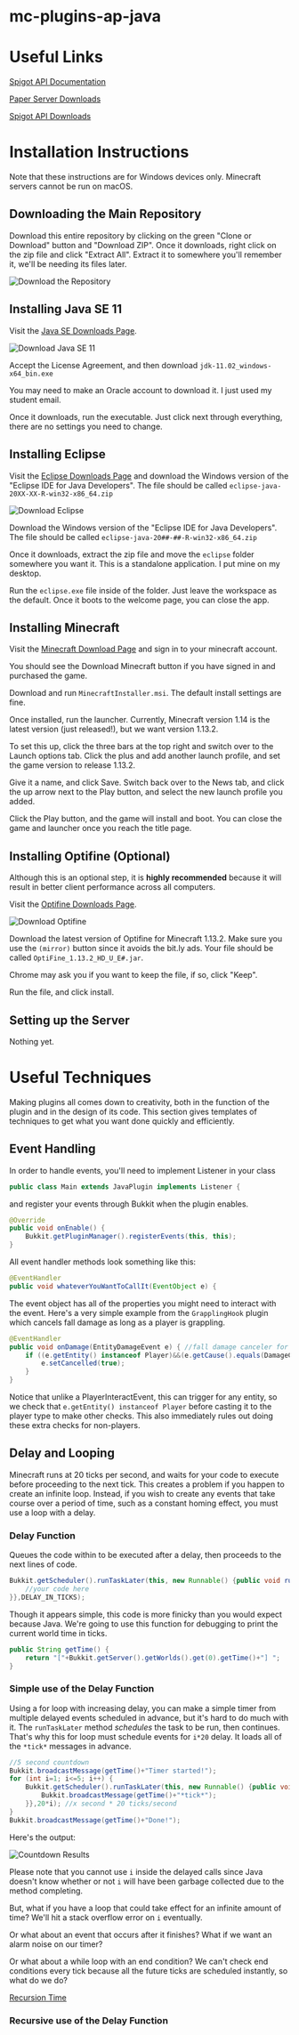 # mc-plugins-ap-java

# Useful Links
[Spigot API Documentation](https://hub.spigotmc.org/javadocs/spigot/overview-summary.html)

[Paper Server Downloads](https://papermc.io/downloads)

[Spigot API Downloads](https://getbukkit.org/download/spigot)

# Installation Instructions
Note that these instructions are for Windows devices only. Minecraft servers cannot be run on macOS.

## Downloading the Main Repository
Download this entire repository by clicking on the green "Clone or Download" button and "Download ZIP". Once it downloads, right click on the zip file and click "Extract All". Extract it to somewhere you'll remember it, we'll be needing its files later.

![Download the Repository](https://github.com/ferisril000/mc-plugins-ap-java/blob/images/cap01.png?raw=true)

## Installing Java SE 11
Visit the [Java SE Downloads Page](https://www.oracle.com/technetwork/java/javase/downloads/java-archive-javase11-5116896.html).

![Download Java SE 11](https://github.com/ferisril000/mc-plugins-ap-java/blob/images/cap02.png?raw=true)

Accept the License Agreement, and then download `jdk-11.02_windows-x64_bin.exe`

You may need to make an Oracle account to download it. I just used my student email.

Once it downloads, run the executable. Just click next through everything, there are no settings you need to change.

## Installing Eclipse
Visit the [Eclipse Downloads Page](https://www.eclipse.org/downloads/packages/) and download the Windows version of the "Eclipse IDE for Java Developers". The file should be called `eclipse-java-20XX-XX-R-win32-x86_64.zip`

![Download Eclipse](https://github.com/ferisril000/mc-plugins-ap-java/blob/images/cap03.png?raw=true)

Download the Windows version of the "Eclipse IDE for Java Developers". The file should be called `eclipse-java-20##-##-R-win32-x86_64.zip`

Once it downloads, extract the zip file and move the `eclipse` folder somewhere you want it. This is a standalone application. I put mine on my desktop.

Run the `eclipse.exe` file inside of the folder. Just leave the workspace as the default. Once it boots to the welcome page, you can close the app.

## Installing Minecraft
Visit the [Minecraft Download Page](https://my.minecraft.net/en-us/store/minecraft/) and sign in to your minecraft account.

You should see the Download Minecraft button if you have signed in and purchased the game.

Download and run `MinecraftInstaller.msi`. The default install settings are fine.

Once installed, run the launcher. Currently, Minecraft version 1.14 is the latest version (just released!), but we want version 1.13.2.

To set this up, click the three bars at the top right and switch over to the Launch options tab. Click the plus and add another launch profile, and set the game version to release 1.13.2.

Give it a name, and click Save. Switch back over to the News tab, and click the up arrow next to the Play button, and select the new launch profile you added.

Click the Play button, and the game will install and boot. You can close the game and launcher once you reach the title page.

## Installing Optifine (Optional)
Although this is an optional step, it is **highly recommended** because it will result in better client performance across all computers.

Visit the [Optifine Downloads Page](https://optifine.net/downloads).

![Download Optifine](https://github.com/ferisril000/mc-plugins-ap-java/blob/images/cap04.png?raw=true)

Download the latest version of Optifine for Minecraft 1.13.2. Make sure you use the `(mirror)` button since it avoids the bit.ly ads. Your file should be called `OptiFine_1.13.2_HD_U_E#.jar`.

Chrome may ask you if you want to keep the file, if so, click "Keep".

Run the file, and click install.

## Setting up the Server
Nothing yet.

# Useful Techniques
Making plugins all comes down to creativity, both in the function of the plugin and in the design of its code. This section gives templates of techniques to get what you want done quickly and efficiently.

## Event Handling
In order to handle events, you'll need to implement Listener in your class

```java
public class Main extends JavaPlugin implements Listener {
```

and register your events through Bukkit when the plugin enables.

```java
@Override
public void onEnable() {
	Bukkit.getPluginManager().registerEvents(this, this);
}
```


All event handler methods look something like this:

```java
@EventHandler
public void whateverYouWantToCallIt(EventObject e) {
```

The event object has all of the properties you might need to interact with the event.
Here's a very simple example from the `GrapplingHook` plugin which cancels fall damage as long as a player is grappling.

```java
@EventHandler
public void onDamage(EntityDamageEvent e) { //fall damage canceler for those playing
	if ((e.getEntity() instanceof Player)&&(e.getCause().equals(DamageCause.FALL))&&teamValue((Player)e.getEntity())!=0) {
		e.setCancelled(true);
	}
}
```

Notice that unlike a PlayerInteractEvent, this can trigger for any entity, so we check that `e.getEntity() instanceof Player` before casting it to the player type to make other checks. This also immediately rules out doing these extra checks for non-players.

## Delay and Looping

Minecraft runs at 20 ticks per second, and waits for your code to execute before proceeding to the next tick. This creates a problem if you happen to create an infinite loop. Instead, if you wish to create any events that take course over a period of time, such as a constant homing effect, you must use a loop with a delay.

### Delay Function
Queues the code within to be executed after a delay, then proceeds to the next lines of code.
```java
Bukkit.getScheduler().runTaskLater(this, new Runnable() {public void run() {
	//your code here
}},DELAY_IN_TICKS);
```
Though it appears simple, this code is more finicky than you would expect because Java. We're going to use this function for debugging to print the current world time in ticks.
```java
public String getTime() {
	return "["+Bukkit.getServer().getWorlds().get(0).getTime()+"] ";
}
```

### Simple use of the Delay Function

Using a for loop with increasing delay, you can make a simple timer from multiple delayed events scheduled in advance, but it's hard to do much with it. The `runTaskLater` method *schedules* the task to be run, then continues. That's why this for loop must schedule events for `i*20` delay. It loads all of the `*tick*` messages in advance. 

```java
//5 second countdown
Bukkit.broadcastMessage(getTime()+"Timer started!");
for (int i=1; i<=5; i++) {
	Bukkit.getScheduler().runTaskLater(this, new Runnable() {public void run() {
		Bukkit.broadcastMessage(getTime()+"*tick*");
	}},20*i); //x second * 20 ticks/second
}
Bukkit.broadcastMessage(getTime()+"Done!");
```
Here's the output:

![Countdown Results](https://github.com/ferisril000/mc-plugins-ap-java/blob/images/delay01.png?raw=true)

Please note that you cannot use `i` inside the delayed calls since Java doesn't know whether or not `i` will have been garbage collected due to the method completing.

But, what if you have a loop that could take effect for an infinite amount of time? We'll hit a stack overflow error on `i` eventually.

Or what about an event that occurs after it finishes? What if we want an alarm noise on our timer? 

Or what about a while loop with an end condition? We can't check end conditions every tick because all the future ticks are scheduled instantly, so what do we do?

[Recursion Time](https://www.google.com/search?q=recursion)

### Recursive use of the Delay Function



